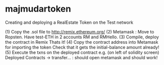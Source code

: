 # majmudartoken
Creating and deploying a RealEstate Token on the Test network

(1) Copy the .sol file to http://remix.ethereum.org/
(2) Metamask : Move to Ropsten. Have test-ETH in 2 accounts RM and RMHello.
(3) Compile, deploy the contract in Remix
Thats it!
(4) Copy the contract address into Metamask for importing the token
    Check that it gets the initial-balance amount already!
(5) Execute the txns on the deployed contract
    e.g. (on left of solidity screen) Deployed Contracts -> transfer... : should open metamask and should work!